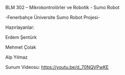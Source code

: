 BLM 302 – Mikrokontrolörler ve Robotik - Sumo Robot

-Fenerbahçe Üniversite Sumo Robot Projesi-

Hazırlayanlar:

Erdem Şentürk

Mehmet Çolak

Alp Yılmaz

Sunum Videosu: https://youtu.be/d_70NQVPwKE
